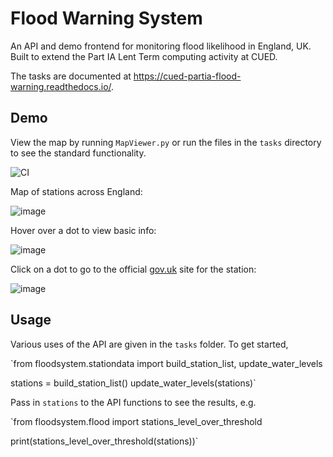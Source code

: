 # Flood Warning System

An API and demo frontend for monitoring flood likelihood in England, UK. Built to extend the Part IA Lent Term computing activity at CUED.

The tasks are documented at https://cued-partia-flood-warning.readthedocs.io/.

## Demo

View the map by running `MapViewer.py` or run the files in the `tasks` directory to see the standard functionality.

![CI](https://github.com/lorcan2440/Flood-Warning-System/actions/workflows/main.yml/badge.svg)

Map of stations across England:

![image](https://user-images.githubusercontent.com/72615977/131227267-7c14cf48-8f9c-413f-8c3d-8b599b79ca19.png)

Hover over a dot to view basic info:

![image](https://user-images.githubusercontent.com/72615977/132128831-922c51d7-3f87-400f-ad07-5310ff156d34.png)

Click on a dot to go to the official [gov.uk](https://check-for-flooding.service.gov.uk/) site for the station:

![image](https://user-images.githubusercontent.com/72615977/132128882-a61aa746-bdf4-44dc-884d-14a836fbb2ed.png)

## Usage

Various uses of the API are given in the `tasks` folder. To get started,

`from floodsystem.stationdata import build_station_list, update_water_levels

stations = build_station_list()
update_water_levels(stations)`

Pass in `stations` to the API functions to see the results, e.g.

`from floodsystem.flood import stations_level_over_threshold

print(stations_level_over_threshold(stations))`

